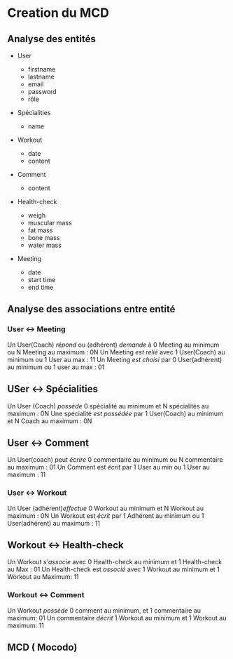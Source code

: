 # Creation du MCD

## Analyse des entités

- User
  - firstname
  - lastname
  - email
  - password
  - rôle

- Spécialities
  - name

- Workout
  - date
  - content

- Comment
  - content

- Health-check
  - weigh
  - muscular mass
  - fat mass
  - bone mass
  - water mass

- Meeting
  - date
  - start time
  - end time
  
## Analyse des associations entre entité


### User <-> Meeting

Un User(Coach) _répond_ ou (adhérent) _demande_ à 0 Meeting au minimum ou N Meeting au maximum : 0N
Un Meeting _est relié_ avec 1 User(Coach) au minimum ou 1 User au max : 11
Un Meeting _est choisi_ par 0 User(adhérent) au minimum ou 1 user au max : 01 

## USer <-> Spécialities

Un User (Coach) _possède_ 0 spécialité au minimum et N spécialités au maximum : 0N
Une spécialité _est possédée_ par 1 User(Coach) au minimum et N Coach au maximum : 0N

## User <-> Comment

Un User(coach) peut _écrire_ 0 commentaire au minimum ou N commentaire au maximum : 01
Un Comment est _écrit_ par 1 User au min ou 1 User au maximum : 11


### User <-> Workout

Un User (adhérent)_effectue_ 0 Workout au minimum et N Workout au maximum : 0N
Un Workout est _écrit_ par 1 Adhérent au minimum ou 1 User(adhérent) au maximum : 11

## Workout <-> Health-check

Un Workout _s'associe_ avec 0 Health-check au minimum et 1 Health-check au Max : 01
Un Health-check est _associé_ avec 1 Workout au minimum et 1 Workout au Maximum: 11

### Workout <-> Comment

Un Workout _possède_ 0 comment au minimum, et 1 commentaire au maximum: 01
Un commentaire _décrit_ 1 Workout au minimum et 1 Workout au maximum: 11

## MCD ( Mocodo)
